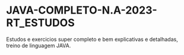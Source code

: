 # JAVA-COMPLETO-N.A-2023-RT_ESTUDOS
Estudos e exercicios super completo e bem explicativas e detalhadas, treino de linguagem JAVA.
